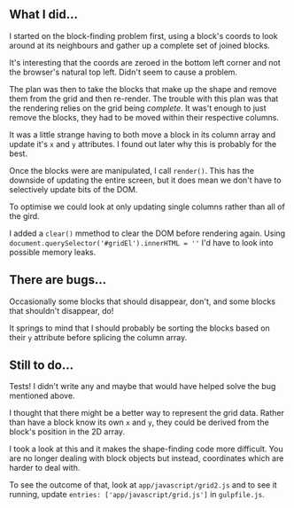 ## What I did...

I started on the block-finding problem first, using a block's coords to look around at its neighbours and gather up a complete set of joined blocks.

It's interesting that the coords are zeroed in the bottom left corner and not the browser's natural top left. Didn't seem to cause a problem.

The plan was then to take the blocks that make up the shape and remove them from the grid and then re-render. The trouble with this plan was that the rendering relies on the grid being _complete_. It was't enough to just remove the blocks, they had to be moved within their respective columns.

It was a little strange having to both move a block in its column array and update it's `x` and `y` attributes. I found out later why this is probably for the best.

Once the blocks were are manipulated, I call `render()`. This has the downside of updating the entire screen, but it does mean we don't have to selectively update bits of the DOM.

To optimise we could look at only updating single columns rather than all of the gird.

I added a `clear()` mmethod to clear the DOM before rendering again. Using `document.querySelector('#gridEl').innerHTML = ''` I'd have to look into possible memory leaks.

## There are bugs...

Occasionally some blocks that should disappear, don't, and some blocks that shouldn't disappear, do!

It springs to mind that I should probably be sorting the blocks based on their `y` attribute before splicing the column array.

## Still to do...

Tests! I didn't write any and maybe that would have helped solve the bug mentioned above.

I thought that there might be a better way to represent the grid data. Rather than have a block know its own `x` and `y`, they could be derived from the block's position in the 2D array.

I took a look at this and it makes the shape-finding code more difficult. You are no longer dealing with block objects but instead, coordinates which are harder to deal with.

To see the outcome of that, look at `app/javascript/grid2.js` and to see it running, update `entries: ['app/javascript/grid.js']` in `gulpfile.js`.
